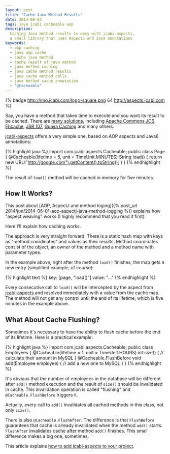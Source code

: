 ```yaml
---
layout: post
title: "Cache Java Method Results"
date: 2014-08-03
tags: java jcabi cacheable aop
description:
  Caching Java method results is easy with jcabi-aspects,
  a small library that uses AspectJ and Java annotations
keywords:
  - aop caching
  - java aop cache
  - cache java method
  - cache result of java method
  - java method caching
  - java cache method results
  - java cache method calls
  - java method cache annotation
  - "@Cacheable"
---
```


{% badge http://img.jcabi.com/logo-square.png 64 http://aspects.jcabi.com %}

Say, you have a method that takes time to execute and you want
its result to be cached. There are [many solutions](http://www.coderanch.com/how-to/java/CachingStrategies),
including
[Apache Commons JCS](http://commons.apache.org/proper/commons-jcs/),
[Ehcache](http://www.ehcache.org),
[JSR 107](https://jcp.org/en/jsr/detail?id=107),
[Guava Caching](https://code.google.com/p/guava-libraries/wiki/CachesExplained)
and many others.

[jcabi-aspects](http://aspects.jcabi.com/annotation-cacheable.html) offers a very simple one,
based on AOP aspects and Java6 annotations:

{% highlight java %}
import com.jcabi.aspects.Cacheable;
public class Page {
  @Cacheable(lifetime = 5, unit = TimeUnit.MINUTES)
  String load() {
    return new URL("http://google.com").getContent().toString();
  }
}
{% endhighlight %}

The result of `load()` method will be cached in memory for five minutes.

<!--more-->

## How It Works?

This post about [AOP, AspectJ and method loging]({% post_url 2014/jun/2014-06-01-aop-aspectj-java-method-logging %})
explains how "aspect weaving" works (I highly recommend that you read it first).

Here I'll explain how caching works.

The approach is very straight forward. There is a static hash map with keys
as "method coordinates" and values as their results. Method coordinates consist
of the object, an owner of the method and a method name with parameter types.

In the example above, right after the method `load()`
finishes, the map gets a new entry (simplified example, of course):

{% highlight text %}
key: [page, "load()"]
value: "<html>...</html>"
{% endhighlight %}

Every consecutive call to `load()` will be intercepted by the aspect
from [jcabi-aspects](http://aspects.jcabi.com) and resolved immediately
with a value from the cache map. The method will not get any control until
the end of its lifetime, which is five minutes in the example above.

## What About Cache Flushing?

Sometimes it's necessary to have the ability to flush cache before
the end of its lifetime. Here is a practical example:

{% highlight java %}
import com.jcabi.aspects.Cacheable;
public class Employees {
  @Cacheable(lifetime = 1, unit = TimeUnit.HOURS)
  int size() {
    // calculate their amount in MySQL
  }
  @Cacheable.FlushBefore
  void add(Employee employee) {
    // add a new one to MySQL
  }
}
{% endhighlight %}

It's obvious that the number of employees in the database
will be different after `add()` method execution and the
result of `size()` should be invalidated in cache. This invalidation
operation is called "flushing" and `@Cacheable.FlushBefore` triggers it.

Actually, every call to `add()` invalidates all cached methods
in this class, not only `size()`.

There is also `@Cacheable.FlushAfter`. The difference is that
`FlushBefore` guarantees that cache is already invalidated
when the method `add()` starts.
`FlushAfter` invalidates cache after method `add()` finishes. This small difference makes a big one, sometimes.

This article explains [how to add jcabi-aspects to your project](http://aspects.jcabi.com/example-weaving.html).
